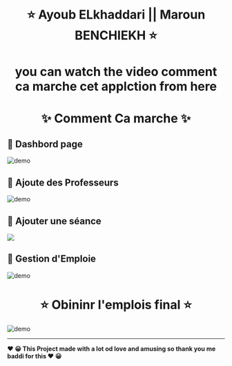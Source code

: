   

<h1 align="center" >   ⭐    Ayoub ELkhaddari   || Maroun BENCHIEKH  ⭐</h1>
<p align="center"> 
  </p>
  <h1 align="center" >  <a herf="http://localhost:3000/admin/AddProfs" > you can watch the video comment ca marche cet applction from here </a> </h1>

<h1 align="center" >   ✨ Comment Ca marche  ✨</h1>

<p align="center">


##  🚀 Dashbord page 
  <img align="center" src="https://i.imgur.com/nhRi6AX.jpg" alt="demo"/>
  
## 🚀 Ajoute des Professeurs


<img  align="center" src="https://i.imgur.com/nhRi6AX.jpg" alt="demo"/>

## 🚀 Ajouter une séance
     
  <img  align="center" src="https://i.imgur.com/fpB1qkZ.jpg"/>
  
##   🚀 Gestion d'Emploie


  <img   align="center" src="https://i.imgur.com/VpDeO4u.jpg" alt="demo"/>


<h1 align="center" >   ⭐  Obininr l'emplois final ⭐</h1>

  <img   align="center" src="https://i.imgur.com/IAQJJBw.jpg" alt="demo"/>

</p>


---
<p>
<b align="center" > ❤️  😀 This Project made with a lot od love and amusing so thank you me baddi for this   ❤️  😀 </b> </p>
